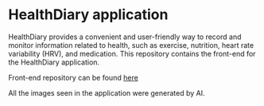 # HealthDiary application

 HealthDiary provides a convenient and user-friendly way to record and monitor information related to health, such as exercise, nutrition, heart rate variability (HRV), and medication.
This repository contains the front-end for the HealthDiary application. 

Front-end repository can be found [here](https://github.com/ainoruo/HealthDiary-server)

All the images seen in the application were generated by AI.
